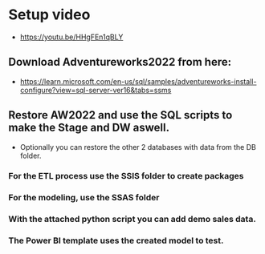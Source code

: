 # Setup video

- https://youtu.be/HHgFEn1qBLY



## Download Adventureworks2022 from here: 

- https://learn.microsoft.com/en-us/sql/samples/adventureworks-install-configure?view=sql-server-ver16&tabs=ssms



## Restore AW2022 and use the SQL scripts to make the Stage and DW aswell.

- Optionally you can restore the other 2 databases with data from the DB folder.



### For the ETL process use the SSIS folder to create packages
### For the modeling, use the SSAS folder
### With the attached python script you can add demo sales data.
### The Power BI template uses the created model to test.



